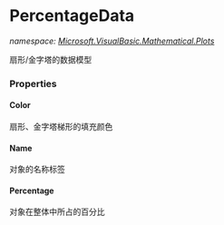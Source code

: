 ﻿# PercentageData
_namespace: <a href="#" onClick="load('/docs/Microsoft.VisualBasic.Mathematical.Plots/index.md')">Microsoft.VisualBasic.Mathematical.Plots</a>_

扇形/金字塔的数据模型




### Properties

#### Color
扇形、金字塔梯形的填充颜色
#### Name
对象的名称标签
#### Percentage
对象在整体中所占的百分比
